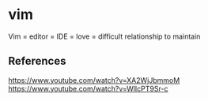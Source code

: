 # vim
Vim = editor = IDE = love = difficult relationship to maintain

## References
https://www.youtube.com/watch?v=XA2WjJbmmoM 
https://www.youtube.com/watch?v=WlIcPT9Sr-c

